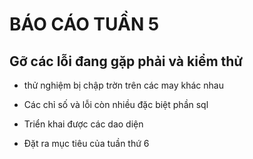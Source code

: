 # BÁO CÁO TUẦN 5

## Gỡ các lỗi đang gặp phải và kiểm thử


* thử nghiệm bị chập trờn trên các may khác nhau

* Các chỉ số và lỗi còn nhiều đặc biệt phần sql 

* Triển khai được các dao diện

* Đặt ra mục tiêu của tuần thứ 6